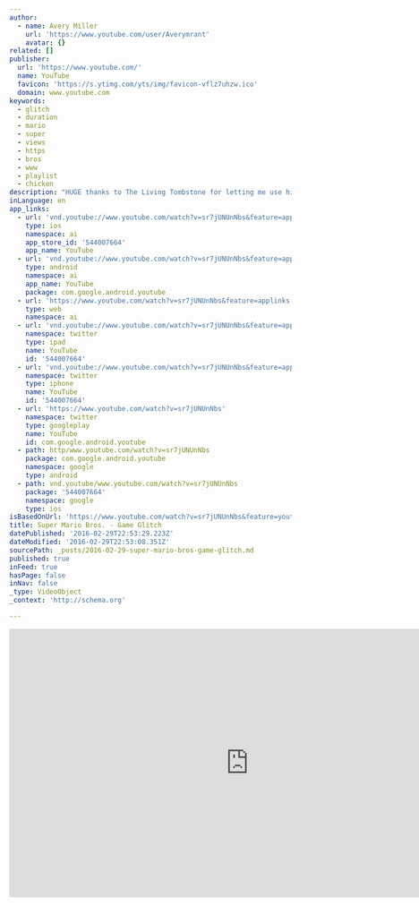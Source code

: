 ```yaml
---
author:
  - name: Avery Miller
    url: 'https://www.youtube.com/user/Averymrant'
    avatar: {}
related: []
publisher:
  url: 'https://www.youtube.com/'
  name: YouTube
  favicon: 'https://s.ytimg.com/yts/img/favicon-vflz7uhzw.ico'
  domain: www.youtube.com
keywords:
  - glitch
  - duration
  - mario
  - super
  - views
  - https
  - bros
  - www
  - playlist
  - chicken
description: "HUGE thanks to The Living Tombstone for letting me use his epic song, Squid Melody! Check it out at https://www.youtube.com/watch?v=Rmea5ET_n9g! Today, I take a look at some glitches in Super Mario Bros. Let me just say that I don't advocate piracy. At all. Just a joke, sorry about that."
inLanguage: en
app_links:
  - url: 'vnd.youtube://www.youtube.com/watch?v=sr7jUNUnNbs&feature=applinks'
    type: ios
    namespace: ai
    app_store_id: '544007664'
    app_name: YouTube
  - url: 'vnd.youtube://www.youtube.com/watch?v=sr7jUNUnNbs&feature=applinks'
    type: android
    namespace: ai
    app_name: YouTube
    package: com.google.android.youtube
  - url: 'https://www.youtube.com/watch?v=sr7jUNUnNbs&feature=applinks'
    type: web
    namespace: ai
  - url: 'vnd.youtube://www.youtube.com/watch?v=sr7jUNUnNbs&feature=applinks'
    namespace: twitter
    type: ipad
    name: YouTube
    id: '544007664'
  - url: 'vnd.youtube://www.youtube.com/watch?v=sr7jUNUnNbs&feature=applinks'
    namespace: twitter
    type: iphone
    name: YouTube
    id: '544007664'
  - url: 'https://www.youtube.com/watch?v=sr7jUNUnNbs'
    namespace: twitter
    type: googleplay
    name: YouTube
    id: com.google.android.youtube
  - path: http/www.youtube.com/watch?v=sr7jUNUnNbs
    package: com.google.android.youtube
    namespace: google
    type: android
  - path: vnd.youtube/www.youtube.com/watch?v=sr7jUNUnNbs
    package: '544007664'
    namespace: google
    type: ios
isBasedOnUrl: 'https://www.youtube.com/watch?v=sr7jUNUnNbs&feature=youtu.be'
title: Super Mario Bros. - Game Glitch
datePublished: '2016-02-29T22:53:29.223Z'
dateModified: '2016-02-29T22:53:08.351Z'
sourcePath: _posts/2016-02-29-super-mario-bros-game-glitch.md
published: true
inFeed: true
hasPage: false
inNav: false
_type: VideoObject
_context: 'http://schema.org'

---
```

<iframe src="https://cdn.embedly.com/widgets/media.html?src=https%3A%2F%2Fwww.youtube.com%2Fembed%2Fsr7jUNUnNbs%3Ffeature%3Doembed&amp;url=https%3A%2F%2Fwww.youtube.com%2Fwatch%3Fv%3Dsr7jUNUnNbs%26feature%3Dyoutu.be&amp;image=https%3A%2F%2Fi.ytimg.com%2Fvi%2Fsr7jUNUnNbs%2Fhqdefault.jpg&amp;key=b7d04c9b404c499eba89ee7072e1c4f7&amp;type=text%2Fhtml&amp;schema=youtube" width="854" height="480" scrolling="no" frameborder="0" allowfullscreen="allowfullscreen" style=""></iframe>